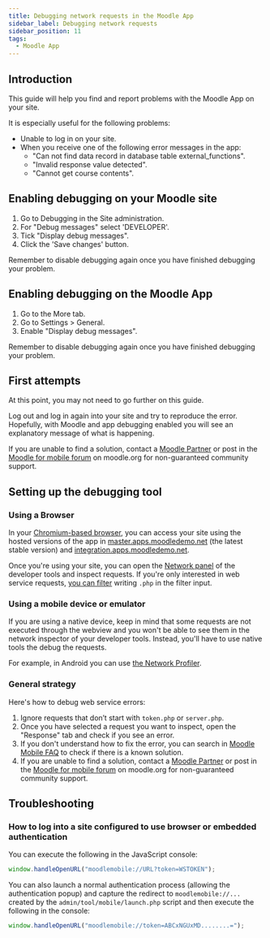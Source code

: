 ```yaml
---
title: Debugging network requests in the Moodle App
sidebar_label: Debugging network requests
sidebar_position: 11
tags:
  - Moodle App
---
```


## Introduction

This guide will help you find and report problems with the Moodle App on your site.

It is especially useful for the following problems:

- Unable to log in on your site.
- When you receive one of the following error messages in the app:
  - "Can not find data record in database table external_functions".
  - "Invalid response value detected".
  - "Cannot get course contents".

## Enabling debugging on your Moodle site

1. Go to Debugging in the Site administration.
2. For "Debug messages" select 'DEVELOPER'.
3. Tick "Display debug messages".
4. Click the 'Save changes' button.

Remember to disable debugging again once you have finished debugging your problem.

## Enabling debugging on the Moodle App

1. Go to the More tab.
2. Go to Settings > General.
3. Enable "Display debug messages".

Remember to disable debugging again once you have finished debugging your problem.

## First attempts

At this point, you may not need to go further on this guide.

Log out and log in again into your site and try to reproduce the error. Hopefully, with Moodle and app debugging enabled you will see an explanatory message of what is happening.

If you are unable to find a solution, contact a [Moodle Partner](https://moodle.com/partners/) or post in the [Moodle for mobile forum](https://moodle.org/mod/forum/view.php?id=7798) on moodle.org for non-guaranteed community support.

## Setting up the debugging tool

### Using a Browser

In your [Chromium-based browser](./app-in-browser), you can access your site using the hosted versions of the app in [master.apps.moodledemo.net](https://master.apps.moodledemo.net) (the latest stable version) and [integration.apps.moodledemo.net](https://integration.apps.moodledemo.net).

Once you're using your site, you can open the [Network panel](https://developer.chrome.com/docs/devtools/network/) of the developer tools and inspect requests. If you're only interested in web service requests, [you can filter](https://developer.chrome.com/docs/devtools/network/#filter) writing `.php` in the filter input.

### Using a mobile device or emulator

If you are using a native device, keep in mind that some requests are not executed through the webview and you won't be able to see them in the network inspector of your developer tools. Instead, you'll have to use native tools the debug the requests.

For example, in Android you can use [the Network Profiler](https://developer.android.com/studio/profile/network-profiler).

### General strategy

Here's how to debug web service errors:

1. Ignore requests that don’t start with `token.php` or `server.php`.
2. Once you have selected a request you want to inspect, open the "Response" tab and check if you see an error.
3. If you don't understand how to fix the error, you can search in [Moodle Mobile FAQ](https://docs.moodle.org/en/Moodle_Mobile_FAQ) to check if there is a known solution.
4. If you are unable to find a solution, contact a [Moodle Partner](https://moodle.com/partners/) or post in the [Moodle for mobile forum](https://moodle.org/mod/forum/view.php?id=7798) on moodle.org for non-guaranteed community support.

## Troubleshooting

### How to log into a site configured to use browser or embedded authentication

You can execute the following in the JavaScript console:

```javascript
window.handleOpenURL("moodlemobile://URL?token=WSTOKEN");
```

You can also launch a normal authentication process (allowing the authentication popup) and capture the redirect to `moodlemobile://...` created by the `admin/tool/mobile/launch.php` script and then execute the following in the console:

```javascript
window.handleOpenURL("moodlemobile://token=ABCxNGUxMD........=");
```
